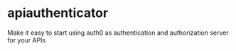 # apiauthenticator
Make it easy to start using auth0 as authentication and authorization server for your APIs

